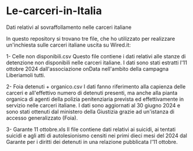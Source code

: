 # Le-carceri-in-Italia
Dati relativi al sovraffollamento nelle carceri italiane

In questo repository si trovano tre file, che ho utilizzato per realizzare un'inchiesta sulle carceri italiane uscita su Wired.it:

1- Celle non disponibili.csv
Questo file contiene i dati relativi alle stanze di detenzione non disponibili nelle carceri italiane. I dati sono stati estratti l'11 ottobre 2024 dall'associazione onData nell'ambito della campagna Liberiamoli tutti.

2- Foia detenuti + organico.csv
I dati fanno riferimento alla capienza delle carceri e all'effettivo numero di detenuti presenti, ma anche alla pianta organica di agenti della polizia penitenziaria prevista ed effettivamente in servizio nelle carceri italiane. I dati sono aggiornati al 30 giugno 2024 e sono stati ottenuti dal ministero della Giustizia grazie ad un'istanza di accesso generalizzato (Foia).

3- Garante 11 ottobre.xls
Il file contiene dati relativi ai suicidi, ai tentati suicidi e agli atti di autolesionismo censiti nei primi dieci mesi del 2024 dal Garante per i diritti dei detenuti in una relazione pubblicata l'11 ottobre.

